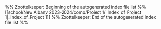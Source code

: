 %% Zoottelkeeper: Beginning of the autogenerated index file list  %%
 [[school/New Albany 2023-2024/comp/Project 1/_Index_of_Project 1|_Index_of_Project 1]]
%% Zoottelkeeper: End of the autogenerated index file list  %%
